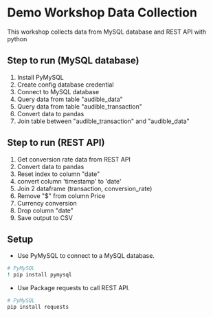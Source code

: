 # Demo Workshop Data Collection
This workshop collects data from MySQL database and REST API with python

## Step to run (MySQL database)
1. Install PyMySQL
2. Create config database credential
3. Connect to MySQL database
4. Query data from table "audible_data" 
5. Query data from table "audible_transaction"
6. Convert data to pandas
7. Join table between "audible_transaction" and "audible_data"

## Step to run (REST API)
1. Get conversion rate data from REST API
2. Convert data to pandas
3. Reset index to column "date"
4. convert column 'timestamp' to 'date' 
5. Join 2 dataframe (transaction, conversion_rate)
6. Remove "$" from column Price
7. Currency conversion
8. Drop column "date"
9. Save output to CSV

## Setup
- Use PyMySQL to connect to a MySQL database.
```bash
# PyMySQL
! pip install pymysql
```
- Use Package requests to call REST API.
```bash
# PyMySQL
pip install requests
```